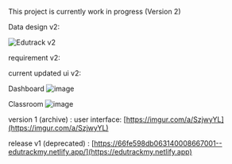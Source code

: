 This project is currently work in progress (Version 2)

Data design v2:

![Edutrack v2](https://github.com/user-attachments/assets/acfdeb4a-fb1a-4fef-b00f-7799575f17ed)


requirement v2:

current updated ui v2: 

Dashboard
![image](https://github.com/user-attachments/assets/af0d55f6-b04e-4a0d-9dde-a66ffa011aa4)

Classroom
![image](https://github.com/user-attachments/assets/ddbf9441-85d4-4612-b0f3-384f1d8f6098)


version 1 (archive) :
user interface: [https://imgur.com/a/SzjwyYL](https://imgur.com/a/SzjwyYL)

release v1 (deprecated) : [https://66fe598db063140008667001--edutrackmy.netlify.app/](https://edutrackmy.netlify.app)

